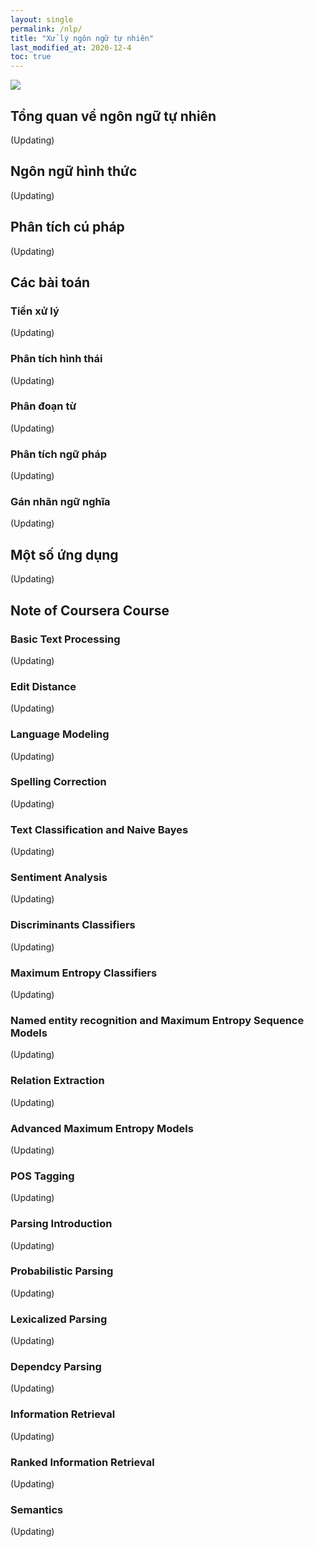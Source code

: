 ```yaml
---
layout: single
permalink: /nlp/
title: "Xử lý ngôn ngữ tự nhiên"
last_modified_at: 2020-12-4
toc: true
---
```


<p><img src="{{site.baseurl}}/assets/img/nlp.png"></p>

## Tổng quan về ngôn ngữ tự nhiên

(Updating)

## Ngôn ngữ hình thức

(Updating)

## Phân tích cú pháp

(Updating)

## Các bài toán

### Tiền xử lý

(Updating)

### Phân tích hình thái

(Updating)

### Phân đoạn từ

(Updating)

### Phân tích ngữ pháp

(Updating)

### Gán nhãn ngữ nghĩa

(Updating)

## Một số ứng dụng

(Updating)

## Note of Coursera Course

### Basic Text Processing

(Updating)

### Edit Distance

(Updating)

### Language Modeling

(Updating)

### Spelling Correction

(Updating)

### Text Classification and Naive Bayes

(Updating)

### Sentiment Analysis

(Updating)

### Discriminants Classifiers

(Updating)

### Maximum Entropy Classifiers

(Updating)

### Named entity recognition and Maximum Entropy Sequence Models

(Updating)

### Relation Extraction

(Updating)

### Advanced Maximum Entropy Models

(Updating)

### POS Tagging

(Updating)

### Parsing Introduction

(Updating)

### Probabilistic Parsing

(Updating)

### Lexicalized Parsing

(Updating)

### Dependcy Parsing

(Updating)

### Information Retrieval

(Updating)

### Ranked Information Retrieval

(Updating)

### Semantics

(Updating)
